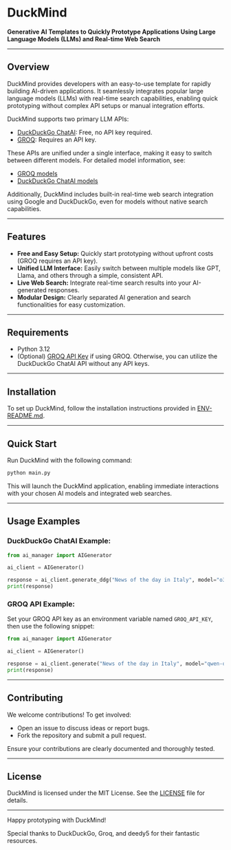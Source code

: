 # DuckMind

**Generative AI Templates to Quickly Prototype Applications Using Large Language Models (LLMs) and Real-time Web Search**

---

## Overview

DuckMind provides developers with an easy-to-use template for rapidly building AI-driven applications. It seamlessly integrates popular large language models (LLMs) with real-time search capabilities, enabling quick prototyping without complex API setups or manual integration efforts.

DuckMind supports two primary LLM APIs:

- [DuckDuckGo ChatAI](https://pypi.org/project/duckduckgo-search/): Free, no API key required.
- [GROQ](https://console.groq.com/docs/overview): Requires an API key.

These APIs are unified under a single interface, making it easy to switch between different models. For detailed model information, see:

- [GROQ models](https://console.groq.com/docs/models)
- [DuckDuckGo ChatAI models](https://github.com/deedy5/duckduckgo_search?tab=readme-ov-file#1-chat---ai-chat)

Additionally, DuckMind includes built-in real-time web search integration using Google and DuckDuckGo, even for models without native search capabilities.

---

## Features

- **Free and Easy Setup:** Quickly start prototyping without upfront costs (GROQ requires an API key).
- **Unified LLM Interface:** Easily switch between multiple models like GPT, Llama, and others through a simple, consistent API.
- **Live Web Search:** Integrate real-time search results into your AI-generated responses.
- **Modular Design:** Clearly separated AI generation and search functionalities for easy customization.

---

## Requirements

- Python 3.12
- (Optional) [GROQ API Key](https://console.groq.com/docs/overview) if using GROQ. Otherwise, you can utilize the DuckDuckGo ChatAI API without any API keys.

---

## Installation

To set up DuckMind, follow the installation instructions provided in [ENV-README.md](ENV-README.md).

---

## Quick Start

Run DuckMind with the following command:

```bash
python main.py
```

This will launch the DuckMind application, enabling immediate interactions with your chosen AI models and integrated web searches.

---

## Usage Examples

### DuckDuckGo ChatAI Example:

```python
from ai_manager import AIGenerator

ai_client = AIGenerator()

response = ai_client.generate_ddg("News of the day in Italy", model="o3-mini", has_search=True)
print(response)
```

### GROQ API Example:

Set your GROQ API key as an environment variable named `GROQ_API_KEY`, then use the following snippet:

```python
from ai_manager import AIGenerator

ai_client = AIGenerator()

response = ai_client.generate("News of the day in Italy", model="qwen-qwq-32b", has_search=True)
print(response)
```

---

## Contributing

We welcome contributions! To get involved:

- Open an issue to discuss ideas or report bugs.
- Fork the repository and submit a pull request.

Ensure your contributions are clearly documented and thoroughly tested.

---

## License

DuckMind is licensed under the MIT License. See the [LICENSE](LICENSE) file for details.

---

Happy prototyping with DuckMind!

Special thanks to DuckDuckGo, Groq, and deedy5 for their fantastic resources.

